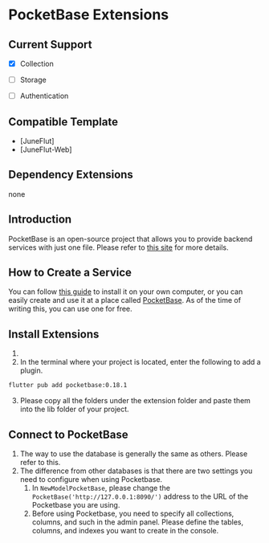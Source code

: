 # PocketBase Extensions

## Current Support
- [x] Collection
- [ ] Storage
- [ ] Authentication


## Compatible Template
- [JuneFlut]
- [JuneFlut-Web]

## Dependency Extensions
none

## Introduction
PocketBase is an open-source project that allows you to provide backend services with just one file. Please refer to [this site](https://pocketbase.io/) for more details.

## How to Create a Service
You can follow [this guide](https://pocketbase.io/docs/) to install it on your own computer, or you can easily create and use it at a place called [PocketBase](https://app.pockethost.io/). As of the time of writing this, you can use one for free.

## Install Extensions
1. 
2. In the terminal where your project is located, enter the following to add a plugin.
```bash
flutter pub add pocketbase:0.18.1
```
3. Please copy all the folders under the extension folder and paste them into the lib folder of your project.

## Connect to PocketBase
1. The way to use the database is generally the same as others. Please refer to this.
2. The difference from other databases is that there are two settings you need to configure when using Pocketbase.
   1. In `NewModelPocketBase`, please change the `PocketBase('http://127.0.0.1:8090/')` address to the URL of the Pocketbase you are using.
   2. Before using Pocketbase, you need to specify all collections, columns, and such in the admin panel. Please define the tables, columns, and indexes you want to create in the console.


































